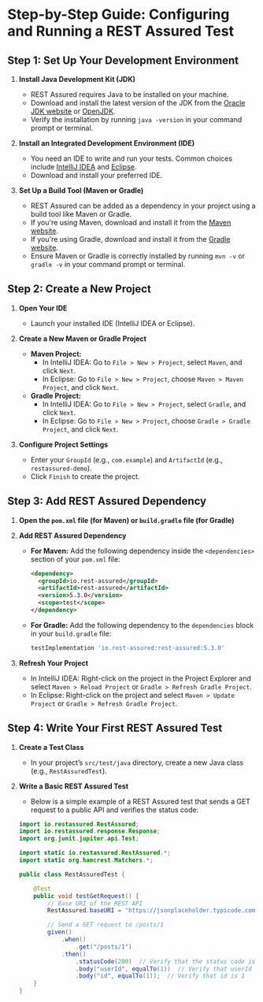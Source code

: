 # Step-by-Step Guide: Configuring and Running a REST Assured Test

## Step 1: Set Up Your Development Environment

1. **Install Java Development Kit (JDK)**
   - REST Assured requires Java to be installed on your machine.
   - Download and install the latest version of the JDK from the [Oracle JDK website](https://www.oracle.com/java/technologies/javase-downloads.html) or [OpenJDK](https://jdk.java.net/).
   - Verify the installation by running `java -version` in your command prompt or terminal.

2. **Install an Integrated Development Environment (IDE)**
   - You need an IDE to write and run your tests. Common choices include [IntelliJ IDEA](https://www.jetbrains.com/idea/download/) and [Eclipse](https://www.eclipse.org/downloads/).
   - Download and install your preferred IDE.

3. **Set Up a Build Tool (Maven or Gradle)**
   - REST Assured can be added as a dependency in your project using a build tool like Maven or Gradle.
   - If you're using Maven, download and install it from the [Maven website](https://maven.apache.org/download.cgi).
   - If you're using Gradle, download and install it from the [Gradle website](https://gradle.org/install/).
   - Ensure Maven or Gradle is correctly installed by running `mvn -v` or `gradle -v` in your command prompt or terminal.

## Step 2: Create a New Project

1. **Open Your IDE**
   - Launch your installed IDE (IntelliJ IDEA or Eclipse).

2. **Create a New Maven or Gradle Project**
   - **Maven Project:**
     - In IntelliJ IDEA: Go to `File > New > Project`, select `Maven`, and click `Next`.
     - In Eclipse: Go to `File > New > Project`, choose `Maven > Maven Project`, and click `Next`.
   - **Gradle Project:**
     - In IntelliJ IDEA: Go to `File > New > Project`, select `Gradle`, and click `Next`.
     - In Eclipse: Go to `File > New > Project`, choose `Gradle > Gradle Project`, and click `Next`.

3. **Configure Project Settings**
   - Enter your `GroupId` (e.g., `com.example`) and `ArtifactId` (e.g., `restassured-demo`).
   - Click `Finish` to create the project.

## Step 3: Add REST Assured Dependency

1. **Open the `pom.xml` file (for Maven) or `build.gradle` file (for Gradle)**

2. **Add REST Assured Dependency**
   - **For Maven:** Add the following dependency inside the `<dependencies>` section of your `pom.xml` file:
     ```xml
     <dependency>
       <groupId>io.rest-assured</groupId>
       <artifactId>rest-assured</artifactId>
       <version>5.3.0</version>
       <scope>test</scope>
     </dependency>
     ```
   - **For Gradle:** Add the following dependency to the `dependencies` block in your `build.gradle` file:
     ```groovy
     testImplementation 'io.rest-assured:rest-assured:5.3.0'
     ```

3. **Refresh Your Project**
   - In IntelliJ IDEA: Right-click on the project in the Project Explorer and select `Maven > Reload Project` or `Gradle > Refresh Gradle Project`.
   - In Eclipse: Right-click on the project and select `Maven > Update Project` or `Gradle > Refresh Gradle Project`.

## Step 4: Write Your First REST Assured Test

1. **Create a Test Class**
   - In your project’s `src/test/java` directory, create a new Java class (e.g., `RestAssuredTest`).

2. **Write a Basic REST Assured Test**
   - Below is a simple example of a REST Assured test that sends a GET request to a public API and verifies the status code:
   ```java
   import io.restassured.RestAssured;
   import io.restassured.response.Response;
   import org.junit.jupiter.api.Test;

   import static io.restassured.RestAssured.*;
   import static org.hamcrest.Matchers.*;

   public class RestAssuredTest {

       @Test
       public void testGetRequest() {
           // Base URI of the REST API
           RestAssured.baseURI = "https://jsonplaceholder.typicode.com";

           // Send a GET request to /posts/1
           given()
               .when()
                   .get("/posts/1")
               .then()
                   .statusCode(200)  // Verify that the status code is 200
                   .body("userId", equalTo(1))  // Verify that userId is 1
                   .body("id", equalTo(1));  // Verify that id is 1
       }
   }
